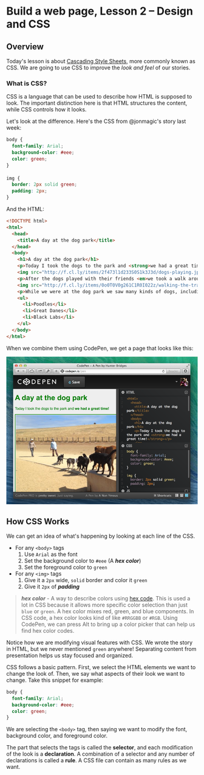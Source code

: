 # Build a web page, Lesson 2 – Design and CSS

## Overview

Today's lesson is about
[Cascading Style Sheets](http://en.wikipedia.org/wiki/CSS),
more commonly known as CSS. We are going to use CSS to improve the _look
and feel_ of our stories.

### What is CSS?

CSS is a language that can be used to describe how HTML is supposed to look.
The important distinction here is that HTML structures the content,
while CSS controls how it looks.

Let's look at the difference. Here's the CSS from @jonmagic's story last week:

```css
body {
  font-family: Arial;
  background-color: #eee;
  color: green;
}

img {
  border: 2px solid green;
  padding: 2px;
}
```

And the HTML:

```html
<!DOCTYPE html>
<html>
  <head>
    <title>A day at the dog park</title>
  </head>
  <body>
    <h1>A day at the dog park</h1>
    <p>Today I took the dogs to the park and <strong>we had a great time!</strong></p>
    <img src="http://f.cl.ly/items/2f473l1d233S0S1k3J3d/dogs-playing.jpg">
    <p>After the dogs played with their friends <em>we took a walk around the track together.</em></p>
    <img src="http://f.cl.ly/items/0o0T0V0g261C1R0I022z/walking-the-track.jpg">
    <p>While we were at the dog park we saw many kinds of dogs, including:</p>
    <ul>
      <li>Poodles</li>
      <li>Great Danes</li>
      <li>Black Labs</li>
    </ul>
  </body>
</html>
```

When we combine them using CodePen, we get a page that looks like this:

![Story with CSS](screenshots/1.png)

## How CSS Works

We can get an idea of what's happening by looking at each line of the CSS.

* For any ```<body>``` tags
    1. Use ```Arial``` as the font
    2. Set the background color to ```#eee``` (A ***hex color***)
    3. Set the foreground color to ```green```
* For any ```<img>``` tags
    1. Give it a ```2px``` wide, ```solid``` border and color it ```green```
    2. Give it ```2px``` of ***padding***

> ***hex color*** - A way to describe colors using
> [hex code](http://en.wikipedia.org/wiki/Hexadecimal). This is used a lot in
> CSS because it allows more specific color selection than just ```blue``` or
> ```green```. A hex color mixes red, green, and blue components. In CSS code,
> a hex color looks kind of like ```#RRGGBB``` or ```#RGB```. Using CodePen,
> we can press Alt to bring up a color picker that can help us find hex color
> codes.

Notice how we are modifying visual features with CSS. We wrote the story in
HTML, but we never mentioned ```green``` anywhere! Separating content from
presentation helps us stay focused and organized.

CSS follows a basic pattern. First, we select the HTML elements we want to
change the look of. Then, we say what aspects of their look we want to change.
Take this snippet for example:

```css
body {
  font-family: Arial;
  background-color: #eee;
  color: green;
}
```

We are selecting the ```<body>``` tag, then saying we want to modify the font,
background color, and foreground color.

The part that selects the tags is called the **selector**, and each modification
of the look is a **declaration**. A combination of a selector and any number
of declarations is called a **rule**. A CSS file can contain as many rules as
we want.

